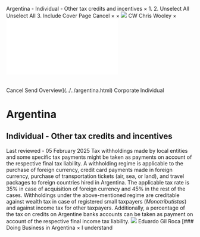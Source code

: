 Argentina - Individual - Other tax credits and incentives
×
1.
2.
Unselect All
Unselect All
3.
Include Cover Page
Cancel
×
×
![](../../-/media/world-wide-tax-summaries/attachments/global---chris-wooley.ashx%3Frev=ac5e5f3223b34096b1afc2a6009c7320&revision=ac5e5f32-23b3-4096-b1af-c2a6009c7320&hash=859B7ADC84DC2CBEC9760E9E6EE7DE6D0A8BFCDF)
CW
Chris Wooley
×
![](other-tax-credits-and-incentives.html)
######
Cancel
Send
Overview](../../argentina.html)
Corporate
Individual
# Argentina
## Individual - Other tax credits and incentives
Last reviewed - 05 February 2025
Tax withholdings made by local entities and some specific tax payments might be taken as payments on account of the respective final tax liability.
A withholding regime is applicable to the purchase of foreign currency, credit card payments made in foreign currency, purchase of transportation tickets (air, sea, or land), and travel packages to foreign countries hired in Argentina. The applicable tax rate is 35% in case of acquisition of foreign currency and 45% in the rest of the cases.
Withholdings under the above-mentioned regime are creditable against wealth tax in case of registered small taxpayers (*Monotributistas*) and against income tax for other taxpayers.
Additionally, a percentage of the tax on credits on Argentine banks accounts can be taken as payment on account of the respective final income tax liability.
![](../../-/media/world-wide-tax-summaries/argentinaeduardo-marcelo-gil-rocaargentina--eduardo-gil-rocajpg20210405172326090.ashx%3Frev=6df0b810142e4b40afac7ca1442c86ef&revision=6df0b810-142e-4b40-afac-7ca1442c86ef&hash=136BB899D3ADD84DB34467F55FA2ED79F47C48FB)
Eduardo Gil Roca
[### Doing Business in Argentina
×
I understand